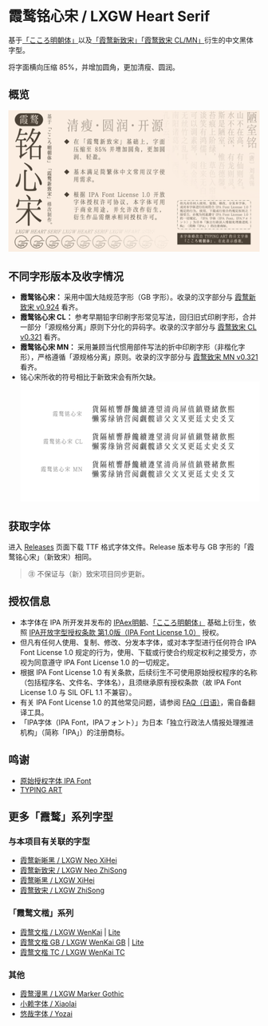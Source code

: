 # 霞鹜铭心宋 / LXGW Heart Serif
基于[「こころ明朝体」](https://typingart.net/?p=46)以及[「霞鹜新致宋」](https://github.com/lxgw/LxgwNeoZhiSong)[「霞鹜致宋 CL/MN」](https://github.com/lxgw/LxgwZhiSong)衍生的中文黑体字型。

将字面横向压缩 85%，并增加圆角，更加清瘦、圆润。
## 概览
![](documentation/heart-1.png)
## 不同字形版本及收字情况
- **霞鹜铭心宋：** 采用中国大陆规范字形（GB 字形）。收录的汉字部分与 [霞鹜新致宋 v0.924](https://github.com/lxgw/LxgwNeoZhiSong/releases/tag/v0.924) 看齐。
- **霞鹜铭心宋 CL：** 参考早期铅字印刷字形常见写法，回归旧式印刷字形，合并一部分「源规格分离」原则下分化的异码字。收录的汉字部分与 [霞鹜致宋 CL v0.321](https://github.com/lxgw/LxgwZhiSong/releases/tag/v0.321) 看齐。
- **霞鹜铭心宋 MN：** 采用兼顾当代惯用部件写法的折中印刷字形（非楷化字形），严格遵循「源规格分离」原则。收录的汉字部分与 [霞鹜致宋 MN v0.321](https://github.com/lxgw/LxgwZhiSong/releases/tag/v0.321) 看齐。
- 铭心宋所收的符号相比于新致宋会有所欠缺。
![](documentation/heart-2.png)
## 获取字体
进入 [Releases](https://github.com/lxgw/LxgwHeartSerif/releases) 页面下载 TTF 格式字体文件。Release 版本号与 GB 字形的「霞鹜铭心宋」（新致宋）相同。

>㊟ 不保证与（新）致宋项目同步更新。
## 授权信息
- 本字体在 IPA 所开发并发布的 [IPAex明朝](https://moji.or.jp/ipafont)、[「こころ明朝体」](https://typingart.net/?p=46) 基础上衍生，依照 [IPA开放字型授权条款 第1.0版（IPA Font License 1.0）](https://opensource.org/licenses/IPA/) 授权。
- 但凡有任何人使用、复制、修改、分发本字体，或对本字型进行任何符合 IPA Font License 1.0 规定的行为，使用、下载或行使合约规定权利之接受方，亦视为同意遵守 IPA Font License 1.0 的一切规定。
- 根据 IPA Font License 1.0 有关条款，后续衍生不可使用原始授权程序的名称（包括程序名、文件名、字体名），且须继承原有授权条款（故 IPA Font License 1.0 与 SIL OFL 1.1 不兼容）。
- 有关 IPA Font License 1.0 的其他常见问题，请参阅 [FAQ（日语）](https://moji.or.jp/ipafont/faq/)，需自备翻译工具。
- 「IPA字体（IPA Font，IPAフォント）」为日本「独立行政法人情报处理推进机构」（简称「IPA」）的注册商标。
## 鸣谢
- [原始授权字体 IPA Font](https://moji.or.jp/ipafont)
- [TYPING ART](https://typingart.net)
## 更多「霞鹜」系列字型
### 与本项目有关联的字型
- [霞鹜新晰黑 / LXGW Neo XiHei](https://github.com/lxgw/LxgwNeoXiHei)
- [霞鹜新致宋 / LXGW Neo ZhiSong](https://github.com/lxgw/LxgwNeoZhiSong)
- [霞鹜晰黑 / LXGW XiHei](https://github.com/lxgw/LxgwXiHei)
- [霞鹜致宋 / LXGW ZhiSong](https://github.com/lxgw/LxgwZhiSong)
### 「霞鹜文楷」系列
- [霞鹜文楷 / LXGW WenKai](https://github.com/lxgw/LxgwWenKai) | [Lite](https://github.com/lxgw/LxgwWenKai-Lite)
- [霞鹜文楷 GB / LXGW WenKai GB](https://github.com/lxgw/LxgwWenKaiGB) | [Lite](https://github.com/lxgw/LxgwWenKaiGB-Lite)
- [霞鹜文楷 TC / LXGW WenKai TC](https://github.com/lxgw/LxgwWenKaiTC)
### 其他
- [霞鹜漫黑 / LXGW Marker Gothic](https://github.com/lxgw/LxgwMarkerGothic)
- [小赖字体 / Xiaolai](https://github.com/lxgw/kose-font)
- [悠哉字体 / Yozai](https://github.com/lxgw/yozai-font)
